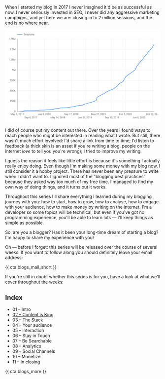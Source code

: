 When I started my blog in 2017 I never imagined it'd be as successful as now. I never seriously invested in SEO, I never did any aggressive marketing campaigns, and yet here we are: closing in to 2 million sessions, and the end is no where near.

![Cumulated amount of sessions per week](/resources/img/blogs-for-devs/01-01.png)

I did of course put my content out there. Over the years I found ways to reach people who might be interested in reading what I wrote. But still, there wasn't much effort involved: I'd share a link from time to time; I'd listen to feedback (a thick skin is an asset if you're writing a blog, people on the internet _love_ to tell you you're wrong); I tried to improve my writing.

I guess the reason it feels like little effort is because it's something I actually really enjoy doing. Even though I'm making some money with my blog now, I still consider it a hobby project. There has never been any pressure to write when I didn't want to. I ignored most of the "blogging best practices" because they asked way too much of my free time. I managed to find my own way of doing things, and it turns out it works.

Throughout this series I'll share everything I learned during my blogging journey with you: how to start, how to grow, how to analyse, how to engage with your audience, how to make money by writing on the internet. I'm a developer so some topics will be technical, but even if you've got no programming experience, you'll be able to learn lots — I'll keep things as simple as possible.

So, are you a blogger? Has it been your long-time dream of starting a blog? I'm happy to share my experience with you!

Oh — before I forget: this series will be released over the course of several weeks. If you want to follow along you should definitely leave your email address:

{{ cta:blogs_mail_short }}

If you're still in doubt whether this series is for you, have a look at what we'll cover throughout the weeks:

## Index

- 01 – Intro
- [02 – Content is King](/blogs-for-devs/02-content-is-king)
- [03 – The Stack](/blogs-for-devs/03-the-stack)
- 04 – Your audience
- 05 – Interaction
- 06 – Stay in Touch
- 07 – Be Searchable
- 08 – Analytics
- 09 – Social Channels
- 10 – Monetize
- 11 – In closing

{{ cta:blogs_more }}
